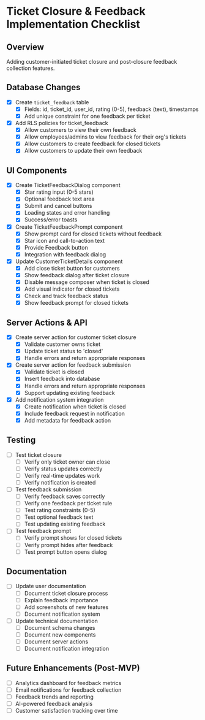 # Ticket Closure & Feedback Implementation Checklist

## Overview
Adding customer-initiated ticket closure and post-closure feedback collection features.

## Database Changes
- [x] Create `ticket_feedback` table
  - [x] Fields: id, ticket_id, user_id, rating (0-5), feedback (text), timestamps
  - [x] Add unique constraint for one feedback per ticket
- [x] Add RLS policies for ticket_feedback
  - [x] Allow customers to view their own feedback
  - [x] Allow employees/admins to view feedback for their org's tickets
  - [x] Allow customers to create feedback for closed tickets
  - [x] Allow customers to update their own feedback

## UI Components
- [x] Create TicketFeedbackDialog component
  - [x] Star rating input (0-5 stars)
  - [x] Optional feedback text area
  - [x] Submit and cancel buttons
  - [x] Loading states and error handling
  - [x] Success/error toasts

- [x] Create TicketFeedbackPrompt component
  - [x] Show prompt card for closed tickets without feedback
  - [x] Star icon and call-to-action text
  - [x] Provide Feedback button
  - [x] Integration with feedback dialog

- [x] Update CustomerTicketDetails component
  - [x] Add close ticket button for customers
  - [x] Show feedback dialog after ticket closure
  - [x] Disable message composer when ticket is closed
  - [x] Add visual indicator for closed tickets
  - [x] Check and track feedback status
  - [x] Show feedback prompt for closed tickets

## Server Actions & API
- [x] Create server action for customer ticket closure
  - [x] Validate customer owns ticket
  - [x] Update ticket status to 'closed'
  - [x] Handle errors and return appropriate responses

- [x] Create server action for feedback submission
  - [x] Validate ticket is closed
  - [x] Insert feedback into database
  - [x] Handle errors and return appropriate responses
  - [x] Support updating existing feedback

- [x] Add notification system integration
  - [x] Create notification when ticket is closed
  - [x] Include feedback request in notification
  - [x] Add metadata for feedback action

## Testing
- [ ] Test ticket closure
  - [ ] Verify only ticket owner can close
  - [ ] Verify status updates correctly
  - [ ] Verify real-time updates work
  - [ ] Verify notification is created

- [ ] Test feedback submission
  - [ ] Verify feedback saves correctly
  - [ ] Verify one feedback per ticket rule
  - [ ] Test rating constraints (0-5)
  - [ ] Test optional feedback text
  - [ ] Test updating existing feedback

- [ ] Test feedback prompt
  - [ ] Verify prompt shows for closed tickets
  - [ ] Verify prompt hides after feedback
  - [ ] Test prompt button opens dialog

## Documentation
- [ ] Update user documentation
  - [ ] Document ticket closure process
  - [ ] Explain feedback importance
  - [ ] Add screenshots of new features
  - [ ] Document notification system

- [ ] Update technical documentation
  - [ ] Document schema changes
  - [ ] Document new components
  - [ ] Document server actions
  - [ ] Document notification integration

## Future Enhancements (Post-MVP)
- [ ] Analytics dashboard for feedback metrics
- [ ] Email notifications for feedback collection
- [ ] Feedback trends and reporting
- [ ] AI-powered feedback analysis
- [ ] Customer satisfaction tracking over time 
